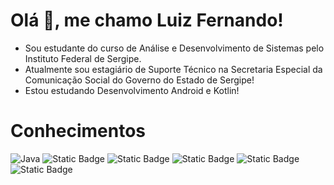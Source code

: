 # Olá 👋, me chamo Luiz Fernando!

- Sou estudante do curso de Análise e Desenvolvimento de Sistemas pelo Instituto Federal de Sergipe.
- Atualmente sou estagiário de Suporte Técnico na Secretaria Especial da Comunicação Social do Governo do Estado de Sergipe!
- Estou estudando Desenvolvimento Android e Kotlin!

# Conhecimentos
![Java](https://img.shields.io/badge/Java-ED8B00?style=for-the-badge&logo=java&logoColor=white) ![Static Badge](https://img.shields.io/badge/Spring_Boot-%236DB33F?style=for-the-badge&logo=springboot&logoColor=white) ![Static Badge](https://img.shields.io/badge/MySQL-%234479A1?style=for-the-badge&logo=mysql&logoColor=black&logoSize=auto) ![Static Badge](https://img.shields.io/badge/Git-white?style=for-the-badge&logo=git&logoColor=%23F05032&logoSize=auto) ![Static Badge](https://img.shields.io/badge/HTML-%23E34F26?style=for-the-badge&logo=html5&logoColor=%23E34F26&logoSize=auto&color=white) ![Static Badge](https://img.shields.io/badge/CSS-%23000?style=for-the-badge&logo=css3&logoColor=%231572B6&logoSize=auto&color=white)





